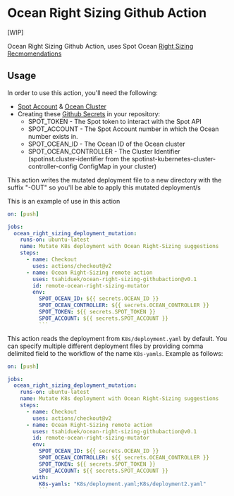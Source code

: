 # Ocean Right Sizing Github Action

[WIP]

Ocean Right Sizing Github Action, uses Spot Ocean [Right Sizing Recmomendations](https://api.spotinst.com/ocean/concepts/ocean-cloud/right-sizing/)

## Usage

In order to use this action, you'll need the following:

- [Spot Account](https://api.spotinst.com/connect-your-cloud-provider-account/) & [Ocean Cluster](https://api.spotinst.com/ocean/tutorials/ocean-for-aws/import-an-eks-based-ocean-cluster/)
- Creating these [Github Secrets](https://help.github.com/en/actions/configuring-and-managing-workflows/creating-and-storing-encrypted-secrets) in your repository:
  - SPOT_TOKEN - The Spot token to interact with the Spot API
  - SPOT_ACCOUNT - The Spot Account number in which the Ocean number exists in.
  - SPOT_OCEAN_ID - The Ocean ID of the Ocean cluster
  - SPOT_OCEAN_CONTROLLER - The Cluster Identifier (spotinst.cluster-identifier from the spotinst-kubernetes-cluster-controller-config ConfigMap in your cluster)

This action writes the mutated deployment file to a new directory with the suffix "-OUT" so you'll be able to apply this mutated deployment/s

This is an example of use in this action

````yaml
on: [push]

jobs:
  ocean_right_sizing_deployment_mutation:
    runs-on: ubuntu-latest
    name: Mutate K8s deployment with Ocean Right-Sizing suggestions
    steps:
      - name: Checkout
        uses: actions/checkout@v2
      - name: Ocean Right-Sizing remote action
        uses: tsahiduek/ocean-right-sizing-githubaction@v0.1
        id: remote-ocean-right-sizing-mutator
        env:
          SPOT_OCEAN_ID: ${{ secrets.OCEAN_ID }}
          SPOT_OCEAN_CONTROLLER: ${{ secrets.OCEAN_CONTROLLER }}
          SPOT_TOKEN: ${{ secrets.SPOT_TOKEN }}
          SPOT_ACCOUNT: ${{ secrets.SPOT_ACCOUNT }}
          ```
````

This action reads the deployment from `K8s/deployment.yaml` by default. You can specify multiple different deployment files by providing comma delimited field to the workflow of the name `K8s-yamls`. Example as follows:

````yaml
on: [push]

jobs:
  ocean_right_sizing_deployment_mutation:
    runs-on: ubuntu-latest
    name: Mutate K8s deployment with Ocean Right-Sizing suggestions
    steps:
      - name: Checkout
        uses: actions/checkout@v2
      - name: Ocean Right-Sizing remote action
        uses: tsahiduek/ocean-right-sizing-githubaction@v0.1
        id: remote-ocean-right-sizing-mutator
        env:
          SPOT_OCEAN_ID: ${{ secrets.OCEAN_ID }}
          SPOT_OCEAN_CONTROLLER: ${{ secrets.OCEAN_CONTROLLER }}
          SPOT_TOKEN: ${{ secrets.SPOT_TOKEN }}
          SPOT_ACCOUNT: ${{ secrets.SPOT_ACCOUNT }}
        with:
          K8s-yamls: "K8s/deployment.yaml;K8s/deployment2.yaml"
          ```
````
